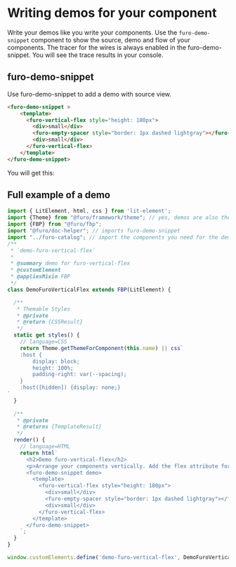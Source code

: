 # Writing demos for your component
Write your demos like you write your components. Use the `furo-demo-snippet` component to show the source, demo and flow of your components.
The tracer for the wires is always enabled in the furo-demo-snippet. 
You will see the trace results in your console.   

## furo-demo-snippet
Use furo-demo-snippet to add a demo with source view.

```html
<furo-demo-snippet >
    <template>
      <furo-vertical-flex style="height: 180px">
        <div>small</div>
        <furo-empty-spacer style="border: 1px dashed lightgray"></furo-empty-spacer>
        <div>small</div>
      </furo-vertical-flex>
    </template>
</furo-demo-snippet>
```

You will get this:

<furo-demo-snippet >
    <template>
      <furo-vertical-flex style="height: 180px">
        <div>small</div>
        <furo-empty-spacer style="border: 1px dashed lightgray"></furo-empty-spacer>
        <div>small</div>
      </furo-vertical-flex>
    </template>
</furo-demo-snippet>


## Full example of a demo

````javascript
import { LitElement, html, css } from 'lit-element';
import {Theme} from "@furo/framework/theme"; // yes, demos are also themeable and stylable
import {FBP} from "@furo/fbp";
import "@furo/doc-helper"; // imports furo-demo-snippet
import "../furo-catalog"; // import the components you need for the demo itself
/**
 * `demo-furo-vertical-flex`
 *
 * @summary demo for furo-vertical-flex
 * @customElement
 * @appliesMixin FBP
 */
class DemoFuroVerticalFlex extends FBP(LitElement) {

  /**
   * Themable Styles
   * @private
   * @return {CSSResult}
   */
  static get styles() {
    // language=CSS
    return Theme.getThemeForComponent(this.name) || css`
    :host {
        display: block;
        height: 100%;
        padding-right: var(--spacing);
    }
    :host([hidden]) {display: none;}       
`
  }
  
  /**
   * @private
   * @returns {TemplateResult}
   */
  render() {
    // language=HTML
    return html`
      <h2>Demo furo-vertical-flex</h2>
      <p>Arrange your components vertically. Add the flex attribute for the flexing part.</p>
      <furo-demo-snippet demo>
        <template>
          <furo-vertical-flex style="height: 180px">
            <div>small</div>
            <furo-empty-spacer style="border: 1px dashed lightgray"></furo-empty-spacer>
            <div>small</div>
          </furo-vertical-flex>
        </template>
      </furo-demo-snippet>
    `;
  }
}

window.customElements.define('demo-furo-vertical-flex', DemoFuroVerticalFlex);


````
